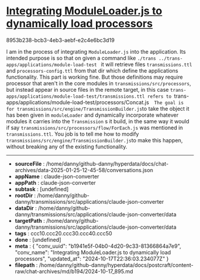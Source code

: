 # [Integrating ModuleLoader.js to dynamically load processors](https://claude.ai/chat/b1941e5f-04b0-4d20-9c33-81366864a7e9)

8953b238-bcb3-4eb3-aebf-e2c4e6bc3d19

I am in the process of integrating `ModuleLoader.js` into the application. Its intended purpose is so that on given a command like `./trans ../trans-apps/applications/module-load-test ` it will retrieve files `transmissions.ttl` and `processors-config.ttl` from that dir which define the applications functionality. This part is working fine. But those definitions may require  processor that aren't in the core modules in `transmissions/src/processors`​, but instead appear in source files in the remote target, in this case `trans-apps/applications/module-load-test/transmissions.ttl refers to `trans-apps/applications/module-load-test/processors/Concat.js`  The goal is for transmissions/src/engine/TransmissionBuilder.js`​to take the object it has been given in `moduleLoader` and dynamically incorporate whatever modules it carries into the `Transmission` s it build, in the same way it would if say `transmissions/src/processors/flow/ForEach.js`​ was mentioned in `transmissions.ttl`. You job is to tell me how to modify `transmissions/src/engine/TransmissionBuilder.js`​to make this happen, without breaking any of the existing functionality.

---

* **sourceFile** : /home/danny/github-danny/hyperdata/docs/chat-archives/data-2025-01-25-12-45-58/conversations.json
* **appName** : claude-json-converter
* **appPath** : claude-json-converter
* **subtask** : [undefined]
* **rootDir** : /home/danny/github-danny/transmissions/src/applications/claude-json-converter
* **dataDir** : /home/danny/github-danny/transmissions/src/applications/claude-json-converter/data
* **targetPath** : /home/danny/github-danny/transmissions/src/applications/claude-json-converter/data
* **tags** : ccc10.ccc20.ccc30.ccc40.ccc50
* **done** : [undefined]
* **meta** : {
  "conv_uuid": "b1941e5f-04b0-4d20-9c33-81366864a7e9",
  "conv_name": "Integrating ModuleLoader.js to dynamically load processors",
  "updated_at": "2024-10-17T22:36:03.234077Z"
}
* **filepath** : /home/danny/github-danny/hyperdata/docs/postcraft/content-raw/chat-archives/md/b194/2024-10-17_895.md